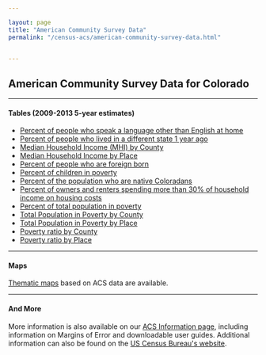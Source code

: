 ```yaml
---

layout: page
title: "American Community Survey Data"
permalink: "/census-acs/american-community-survey-data.html"

    
---
```

## American Community Survey Data for Colorado
- - -
#### Tables (2009-2013 5-year estimates)

- [Percent of people who speak a language other than English at home](https://drive.google.com/open?id=0B7M2RcHltx4GQlNWODFSUTFudGs)
- [Percent of people who lived in a different state 1 year ago](https://drive.google.com/open?id=0B7M2RcHltx4GNlRkWjhQYW5RX1k)
- [Median Household Income (MHI) by County](https://drive.google.com/open?id=0B7M2RcHltx4GNDdDeXZMY2JBZG8)
- [Median Household Income by Place](https://drive.google.com/open?id=0B7M2RcHltx4GUHA5aE9VNlVXLU0)
- [Percent of people who are foreign born](https://drive.google.com/open?id=0B7M2RcHltx4GNkNjQ082ZHhIMm8)
- [Percent of children in poverty](https://drive.google.com/open?id=0B7M2RcHltx4GMlk2ZjlCNTU4OG8)
- [Percent of the population who are native Coloradans](https://drive.google.com/open?id=0B7M2RcHltx4GRG9LZTc3VnFIQ2s)
- [Percent of owners and renters spending more than 30% of household income on housing costs](https://drive.google.com/open?id=0B7M2RcHltx4GaWIwTDhDZEVNc1k)
- [Percent of total population in poverty](https://drive.google.com/open?id=0B7M2RcHltx4GeGJMOTRpeG1Kd2c)
- [Total Population in Poverty by County](https://drive.google.com/open?id=0B7M2RcHltx4Gb0FubEtQNHAwV3c)
- [Total Population in Poverty by Place](https://drive.google.com/open?id=0B7M2RcHltx4GQm1HQUZncjhoZEU)
- [Poverty ratio by County](https://drive.google.com/open?id=0B7M2RcHltx4Gczg0RW5yM1RxV2s)
- [Poverty ratio by Place](https://drive.google.com/open?id=0B7M2RcHltx4GU2FPTF9NV1pSVUU)

- - -

#### Maps

[Thematic maps](/gis/thematic-maps.html) based on ACS data are available.
- - -
#### And More

More information is also available on our [ACS Information page](/census-acs/american-community-survey-information.html), including information on Margins of Error and downloadable user guides. Additional information can also be found on the [US Census Bureau's website](http://www.census.gov/).